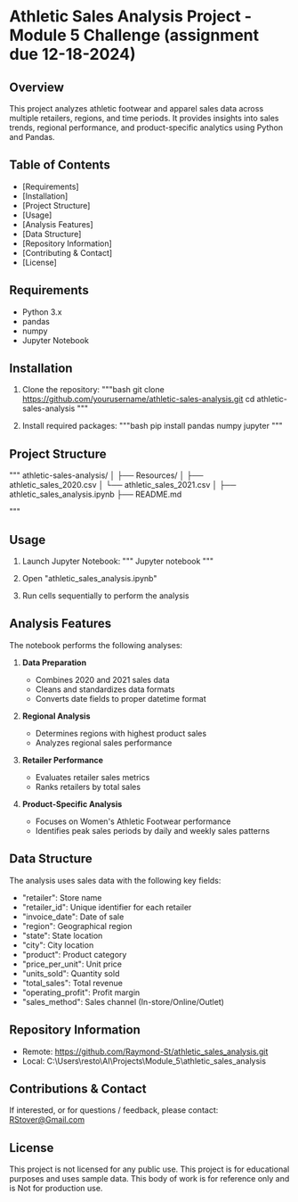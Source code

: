 # Athletic Sales Analysis Project - Module 5 Challenge (assignment due 12-18-2024)

## Overview
This project analyzes athletic footwear and apparel sales data across multiple retailers, regions, and time periods. It provides insights into sales trends, regional performance, and product-specific analytics using Python and Pandas.

## Table of Contents
- [Requirements]
- [Installation]
- [Project Structure]
- [Usage]
- [Analysis Features]
- [Data Structure]
- [Repository Information]
- [Contributing & Contact]
- [License]

## Requirements
- Python 3.x
- pandas
- numpy
- Jupyter Notebook

## Installation
1. Clone the repository:
"""bash
git clone https://github.com/yourusername/athletic-sales-analysis.git
cd athletic-sales-analysis
"""

2. Install required packages:
"""bash
pip install pandas numpy jupyter
"""

## Project Structure
"""
athletic-sales-analysis/
│
├── Resources/
│   ├── athletic_sales_2020.csv
│   └── athletic_sales_2021.csv
│
├── athletic_sales_analysis.ipynb
├── README.md

"""

## Usage
1. Launch Jupyter Notebook:
"""
Jupyter notebook
"""

2. Open "athletic_sales_analysis.ipynb"

3. Run cells sequentially to perform the analysis

## Analysis Features
The notebook performs the following analyses:

1. **Data Preparation**
   - Combines 2020 and 2021 sales data
   - Cleans and standardizes data formats
   - Converts date fields to proper datetime format

2. **Regional Analysis**
   - Determines regions with highest product sales
   - Analyzes regional sales performance

3. **Retailer Performance**
   - Evaluates retailer sales metrics
   - Ranks retailers by total sales

4. **Product-Specific Analysis**
   - Focuses on Women's Athletic Footwear performance
   - Identifies peak sales periods by daily and weekly sales patterns

## Data Structure
The analysis uses sales data with the following key fields:
- "retailer": Store name
- "retailer_id": Unique identifier for each retailer
- "invoice_date": Date of sale
- "region": Geographical region
- "state": State location
- "city": City location
- "product": Product category
- "price_per_unit": Unit price
- "units_sold": Quantity sold
- "total_sales": Total revenue
- "operating_profit": Profit margin
- "sales_method": Sales channel (In-store/Online/Outlet)

## Repository Information
- Remote: https://github.com/Raymond-St/athletic_sales_analysis.git
- Local: C:\Users\resto\AI\Projects\Module_5\athletic_sales_analysis

## Contributions & Contact
If interested, or for questions / feedback, please contact: RStover@Gmail.com

## License
This project is not licensed for any public use. This project is for educational purposes and uses sample data. This body of work is for reference only and is Not for production use.